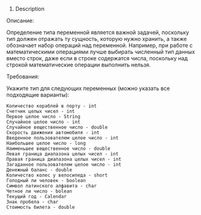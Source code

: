 1. Description

Описание:

Определение типа переменной является важной задачей, поскольку тип должен отражать ту сущность, которую нужно хранить,
а также обозначает набор операций над переменной. Например, при работе с математическими операциями лучше выбирать
численный тип данных вместо строк, даже если в строке содержатся числа, поскольку над строкой математические операции
выполнить нельзя.

Требования:

Укажите тип для следующих переменных (можно указать все подходящие варианты):

    Количество кораблей в порту - int
    Счетчик целых чисел - int
    Первое целое число - String
    Случайное целое число - int
    Случайное вещественное число - double
    Скорость движения автомобиля - int
    Введенное пользователем целое число - int
    Наибольшее целое число - long
    Наименьшее вещественное число - double
    Левая граница диапазона целых чисел - int
    Правая граница диапазона целых чисел - int
    Загаданное пользователем целое число - int
    Денежный баланс - double
    Количество колес у велосипеда - short
    Голодный ли человек - boolean
    Символ латинского алфавита - char
    Четное ли число - bolean
    Текущий год - Calendar
    Знак пробела - char
    Стоимость билета - double

